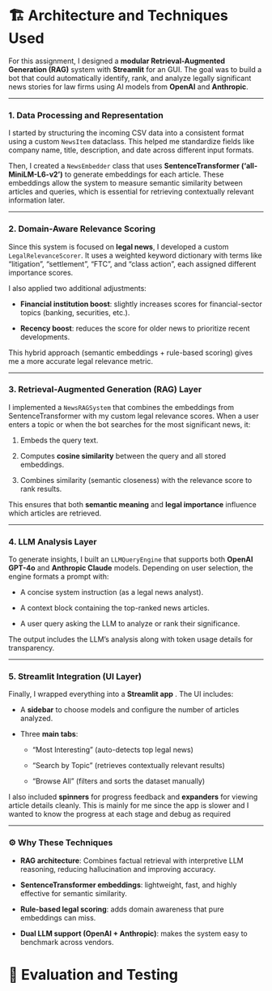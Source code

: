 
# 🏗️ Architecture and Techniques Used

For this assignment, I designed a **modular Retrieval-Augmented Generation (RAG)** system with **Streamlit** for an GUI. The goal was to build a bot that could automatically identify, rank, and analyze legally significant news stories for law firms using AI models from **OpenAI** and **Anthropic**.

----------

### 1. Data Processing and Representation

I started by structuring the incoming CSV data into a consistent format using a custom `NewsItem` dataclass. This helped me standardize fields like company name, title, description, and date across different input formats.

Then, I created a `NewsEmbedder` class that uses **SentenceTransformer (‘all-MiniLM-L6-v2’)** to generate embeddings for each article. These embeddings allow the system to measure semantic similarity between articles and queries, which is essential for retrieving contextually relevant information later.

----------

### 2. Domain-Aware Relevance Scoring

Since this system is focused on **legal news**, I developed a custom `LegalRelevanceScorer`. It uses a weighted keyword dictionary with terms like “litigation”, “settlement”, “FTC”, and “class action”, each assigned different importance scores.

I also applied two additional adjustments:

-   **Financial institution boost**: slightly increases scores for financial-sector topics (banking, securities, etc.).
    
-   **Recency boost**: reduces the score for older news to prioritize recent developments.
    

This hybrid approach (semantic embeddings + rule-based scoring) gives me a more accurate legal relevance metric.

----------

### 3. Retrieval-Augmented Generation (RAG) Layer

I implemented a `NewsRAGSystem` that combines the embeddings from SentenceTransformer with my custom legal relevance scores. When a user enters a topic or when the bot searches for the most significant news, it:

1.  Embeds the query text.
    
2.  Computes **cosine similarity** between the query and all stored embeddings.
    
3.  Combines similarity (semantic closeness) with the relevance score to rank results.
    

This ensures that both **semantic meaning** and **legal importance** influence which articles are retrieved.

----------

### 4. LLM Analysis Layer

To generate insights, I built an `LLMQueryEngine` that supports both **OpenAI GPT-4o** and **Anthropic Claude** models. Depending on user selection, the engine formats a prompt with:

-   A concise system instruction (as a legal news analyst).
    
-   A context block containing the top-ranked news articles.
    
-   A user query asking the LLM to analyze or rank their significance.
    

The output includes the LLM’s analysis along with token usage details for transparency.

----------

### 5. Streamlit Integration (UI Layer)

Finally, I wrapped everything into a **Streamlit app** . The UI includes:

-   A **sidebar** to choose models and configure the number of articles analyzed.
    
-   Three **main tabs**:
    
    -   “Most Interesting” (auto-detects top legal news)
        
    -   “Search by Topic” (retrieves contextually relevant results)
        
    -   “Browse All” (filters and sorts the dataset manually)
        
I also included **spinners** for progress feedback and **expanders** for viewing article details cleanly. This is mainly for me since the app is slower and I wanted to know the progress at each stage and debug as required

----------

### ⚙️ Why These Techniques

-   **RAG architecture**: Combines factual retrieval with interpretive LLM reasoning, reducing hallucination and improving accuracy.
    
-   **SentenceTransformer embeddings**: lightweight, fast, and highly effective for semantic similarity.
    
-   **Rule-based legal scoring**: adds domain awareness that pure embeddings can miss.

    
-   **Dual LLM support (OpenAI + Anthropic)**: makes the system easy to benchmark across vendors.


# 🧪 Evaluation and Testing

